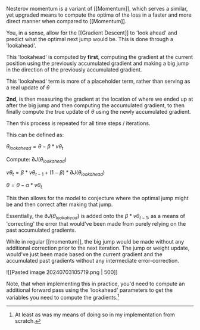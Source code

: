 Nesterov momentum is a variant of [[Momentum]], which serves a similar, yet upgraded means to compute the optima of the loss in a faster and more direct manner when compared to [[Momentum]].

You, in a sense, allow for the [[Gradient Descent]] to 'look ahead' and predict what the optimal next jump would be. This is done through a 'lookahead'.

This 'lookahead' is computed by **first**, computing the gradient at the current position using the previously accumulated gradient and making a big jump in the direction of the previously accumulated gradient.

This 'lookahead' term is more of a placeholder term, rather than serving as a real update of $\theta$

**2nd**, is then measuring the gradient at the location of where we ended up at after the big jump and then computing the accumulated gradient, to then finally compute the true update of $\theta$ using the newly accumulated gradient.

Then this process is repeated for all time steps / iterations.

This can be defined as:

$\theta_{lookahead} = \theta - \beta* v\theta_t$ 

Compute: $∂J(\theta_{lookahead})$

$v\theta_t = \beta * v\theta_{t-1} + ( 1 - \beta ) * ∂J(\theta_{lookahead})$

$\theta = \theta - \alpha * v\theta_t$

This then allows for the model to conjecture where the optimal jump might be and then correct after making that jump.

Essentially, the $∂J(\theta_{lookahead})$ is added onto the $\beta * v\theta_{t-1}$, as a means of 'correcting' the error that would've been made from purely relying on the past accumulated gradients.

While in regular [[momentum]], the big jump would be made without any additional correction prior to the next iteration. The jump or weight update, would've just been made based on the current gradient and the accumulated past gradients without any intermediate error-correction.

![[Pasted image 20240703105719.png | 500]]

Note, that when implementing this in practice, you'd need to compute an additional forward pass using the 'lookahead' parameters to get the variables you need to compute the gradients.[^1]

[^1]: At least as was my means of doing so in my implementation from scratch.